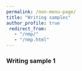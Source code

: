 ```yaml
---
permalink: /non-menu-page/
title: "Writing samples"
author_profile: true
 redirect_from: 
   - "/nmp/"
   - "/nmp.html"
---
```




### Writing sample 1

